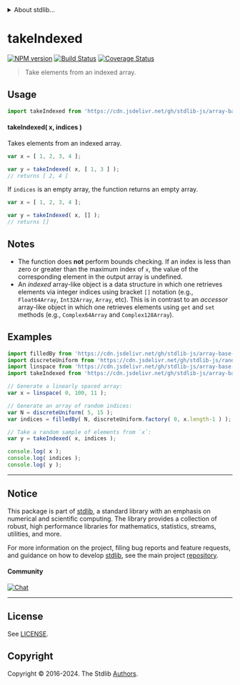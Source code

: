 <!--

@license Apache-2.0

Copyright (c) 2023 The Stdlib Authors.

Licensed under the Apache License, Version 2.0 (the "License");
you may not use this file except in compliance with the License.
You may obtain a copy of the License at

   http://www.apache.org/licenses/LICENSE-2.0

Unless required by applicable law or agreed to in writing, software
distributed under the License is distributed on an "AS IS" BASIS,
WITHOUT WARRANTIES OR CONDITIONS OF ANY KIND, either express or implied.
See the License for the specific language governing permissions and
limitations under the License.

-->


<details>
  <summary>
    About stdlib...
  </summary>
  <p>We believe in a future in which the web is a preferred environment for numerical computation. To help realize this future, we've built stdlib. stdlib is a standard library, with an emphasis on numerical and scientific computation, written in JavaScript (and C) for execution in browsers and in Node.js.</p>
  <p>The library is fully decomposable, being architected in such a way that you can swap out and mix and match APIs and functionality to cater to your exact preferences and use cases.</p>
  <p>When you use stdlib, you can be absolutely certain that you are using the most thorough, rigorous, well-written, studied, documented, tested, measured, and high-quality code out there.</p>
  <p>To join us in bringing numerical computing to the web, get started by checking us out on <a href="https://github.com/stdlib-js/stdlib">GitHub</a>, and please consider <a href="https://opencollective.com/stdlib">financially supporting stdlib</a>. We greatly appreciate your continued support!</p>
</details>

# takeIndexed

[![NPM version][npm-image]][npm-url] [![Build Status][test-image]][test-url] [![Coverage Status][coverage-image]][coverage-url] <!-- [![dependencies][dependencies-image]][dependencies-url] -->

> Take elements from an indexed array.



<section class="usage">

## Usage

```javascript
import takeIndexed from 'https://cdn.jsdelivr.net/gh/stdlib-js/array-base-take-indexed@deno/mod.js';
```

#### takeIndexed( x, indices )

Takes elements from an indexed array.

```javascript
var x = [ 1, 2, 3, 4 ];

var y = takeIndexed( x, [ 1, 3 ] );
// returns [ 2, 4 ]
```

If `indices` is an empty array, the function returns an empty array.

```javascript
var x = [ 1, 2, 3, 4 ];

var y = takeIndexed( x, [] );
// returns []
```

</section>

<!-- /.usage -->

<section class="notes">

## Notes

-   The function does **not** perform bounds checking. If an index is less than zero or greater than the maximum index of `x`, the value of the corresponding element in the output array is undefined.
-   An _indexed_ array-like object is a data structure in which one retrieves elements via integer indices using bracket `[]` notation (e.g., `Float64Array`, `Int32Array`, `Array`, etc). This is in contrast to an _accessor_ array-like object in which one retrieves elements using `get` and `set` methods (e.g., `Complex64Array` and `Complex128Array`).

</section>

<!-- /.notes -->

<section class="examples">

## Examples

<!-- eslint no-undef: "error" -->

```javascript
import filledBy from 'https://cdn.jsdelivr.net/gh/stdlib-js/array-base-filled-by@deno/mod.js';
import discreteUniform from 'https://cdn.jsdelivr.net/gh/stdlib-js/random-base-discrete-uniform@deno/mod.js';
import linspace from 'https://cdn.jsdelivr.net/gh/stdlib-js/array-base-linspace@deno/mod.js';
import takeIndexed from 'https://cdn.jsdelivr.net/gh/stdlib-js/array-base-take-indexed@deno/mod.js';

// Generate a linearly spaced array:
var x = linspace( 0, 100, 11 );

// Generate an array of random indices:
var N = discreteUniform( 5, 15 );
var indices = filledBy( N, discreteUniform.factory( 0, x.length-1 ) );

// Take a random sample of elements from `x`:
var y = takeIndexed( x, indices );

console.log( x );
console.log( indices );
console.log( y );
```

</section>

<!-- /.examples -->

<!-- Section for related `stdlib` packages. Do not manually edit this section, as it is automatically populated. -->

<section class="related">

</section>

<!-- /.related -->

<!-- Section for all links. Make sure to keep an empty line after the `section` element and another before the `/section` close. -->


<section class="main-repo" >

* * *

## Notice

This package is part of [stdlib][stdlib], a standard library with an emphasis on numerical and scientific computing. The library provides a collection of robust, high performance libraries for mathematics, statistics, streams, utilities, and more.

For more information on the project, filing bug reports and feature requests, and guidance on how to develop [stdlib][stdlib], see the main project [repository][stdlib].

#### Community

[![Chat][chat-image]][chat-url]

---

## License

See [LICENSE][stdlib-license].


## Copyright

Copyright &copy; 2016-2024. The Stdlib [Authors][stdlib-authors].

</section>

<!-- /.stdlib -->

<!-- Section for all links. Make sure to keep an empty line after the `section` element and another before the `/section` close. -->

<section class="links">

[npm-image]: http://img.shields.io/npm/v/@stdlib/array-base-take-indexed.svg
[npm-url]: https://npmjs.org/package/@stdlib/array-base-take-indexed

[test-image]: https://github.com/stdlib-js/array-base-take-indexed/actions/workflows/test.yml/badge.svg?branch=main
[test-url]: https://github.com/stdlib-js/array-base-take-indexed/actions/workflows/test.yml?query=branch:main

[coverage-image]: https://img.shields.io/codecov/c/github/stdlib-js/array-base-take-indexed/main.svg
[coverage-url]: https://codecov.io/github/stdlib-js/array-base-take-indexed?branch=main

<!--

[dependencies-image]: https://img.shields.io/david/stdlib-js/array-base-take-indexed.svg
[dependencies-url]: https://david-dm.org/stdlib-js/array-base-take-indexed/main

-->

[chat-image]: https://img.shields.io/gitter/room/stdlib-js/stdlib.svg
[chat-url]: https://app.gitter.im/#/room/#stdlib-js_stdlib:gitter.im

[stdlib]: https://github.com/stdlib-js/stdlib

[stdlib-authors]: https://github.com/stdlib-js/stdlib/graphs/contributors

[umd]: https://github.com/umdjs/umd
[es-module]: https://developer.mozilla.org/en-US/docs/Web/JavaScript/Guide/Modules

[deno-url]: https://github.com/stdlib-js/array-base-take-indexed/tree/deno
[deno-readme]: https://github.com/stdlib-js/array-base-take-indexed/blob/deno/README.md
[umd-url]: https://github.com/stdlib-js/array-base-take-indexed/tree/umd
[umd-readme]: https://github.com/stdlib-js/array-base-take-indexed/blob/umd/README.md
[esm-url]: https://github.com/stdlib-js/array-base-take-indexed/tree/esm
[esm-readme]: https://github.com/stdlib-js/array-base-take-indexed/blob/esm/README.md
[branches-url]: https://github.com/stdlib-js/array-base-take-indexed/blob/main/branches.md

[stdlib-license]: https://raw.githubusercontent.com/stdlib-js/array-base-take-indexed/main/LICENSE

</section>

<!-- /.links -->
